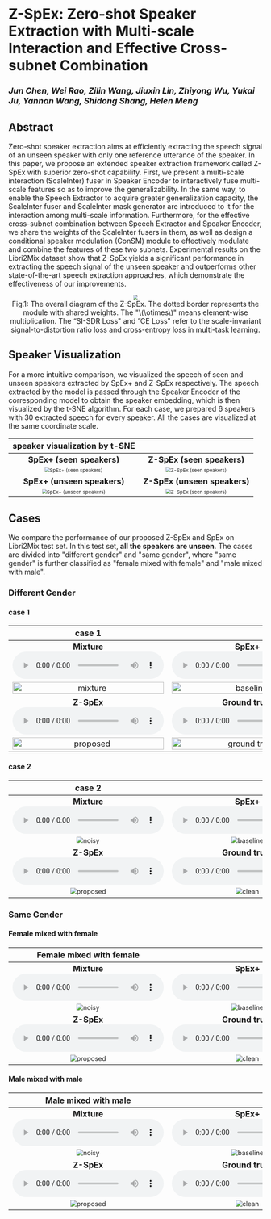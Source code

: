 # Z-SpEx: Zero-shot Speaker Extraction with Multi-scale Interaction and Effective Cross-subnet Combination

### *Jun Chen, Wei Rao, Zilin Wang, Jiuxin Lin, Zhiyong Wu, Yukai Ju, Yannan Wang, Shidong Shang, Helen Meng*

<h2 id = "1">Abstract</h2>

Zero-shot speaker extraction aims at efficiently extracting the speech signal of an unseen speaker with only one reference utterance of the speaker. In this paper, we propose an extended speaker extraction framework called Z-SpEx with superior zero-shot capability. First, we present a multi-scale interaction (ScaleInter) fuser in Speaker Encoder to interactively fuse multi-scale features so as to improve the generalizability. In the same way, to enable the Speech Extractor to acquire greater generalization capacity, the ScaleInter fuser and ScaleInter mask generator are introduced to it for the interaction among multi-scale information. Furthermore, for the effective cross-subnet combination between Speech Extractor and Speaker Encoder, we share the weights of the ScaleInter fusers in them, as well as design a conditional speaker modulation (ConSM) module to effectively modulate and combine the features of these two subnets. Experimental results on the Libri2Mix dataset show that Z-SpEx yields a significant performance in extracting the speech signal of the unseen speaker and outperforms other state-of-the-art speech extraction approaches, which demonstrate the effectiveness of our improvements.

<center>
    <script src="https://polyfill.io/v3/polyfill.min.js?features=es6"></script>
	<script id="MathJax-script" async
        src="https://cdn.jsdelivr.net/npm/mathjax@3/es5/tex-mml-chtml.js">
</script>
    <img style="zoom: 55%; " 
    src="./data/fig/total_arch_new.jpg">
    <br>
    <div class="caption" style="max-width: 600px;"> Fig.1: The overall diagram of the Z-SpEx. The dotted border represents the module with shared weights. The "\(\otimes\)" means element-wise multiplication. The “SI-SDR Loss" and ”CE Loss" refer to the scale-invariant signal-to-distortion ratio loss and cross-entropy loss in multi-task learning.
    </div>
</center>





## Speaker Visualization

For a more intuitive comparison, we visualized the speech of seen and unseen speakers extracted by SpEx+ and Z-SpEx respectively.  The speech extracted by the model is passed through the Speaker Encoder of the corresponding model to obtain the speaker embedding, which is then visualized by the t-SNE algorithm.  For each case, we prepared 6 speakers with 30 extracted speech for every speaker. All the cases are visualized at the same coordinate scale.

|                speaker visualization by t-SNE                |                                                              |
| :----------------------------------------------------------: | :----------------------------------------------------------: |
|                  **SpEx+ (seen speakers)**                   |                  **Z-SpEx (seen speakers)**                  |
| <img src="./data/tsne/seen_of_spex+.jpg" alt="SpEx+ (seen speakers)" style="zoom: 60%;" /> | <img src="./data/tsne/seen_of_proposal.jpg" alt="Z-SpEx (seen speakers)" style="zoom: 60%;" /> |
|                 **SpEx+ (unseen speakers)**                  |                 **Z-SpEx (unseen speakers)**                 |
| <img src="./data/tsne/unseen_of_spex+.jpg" alt="SpEx+ (unseen speakers)" style="zoom: 60%;" /> | <img src="./data/tsne/unseen_of_proposal.jpg" alt="Z-SpEx (seen speakers)" style="zoom: 60%;" /> |





## Cases

We compare the performance of our proposed Z-SpEx and SpEx on Libri2Mix test set. In this test set, **all the speakers are unseen**. The cases are divided into "different gender" and "same gender", where "same gender" is further classified as "female mixed with female" and "male mixed with male".

<h3 id = "3">Different Gender</h3>

#### case 1

|                            case 1                            |                                                              |
| :----------------------------------------------------------: | :----------------------------------------------------------: |
| **Mixture** <br><audio controls><source src="./data/diff_gen/case1/mix.wav" type="audio/wav">Your browser does not support the audio element.</audio> | **SpEx+** <br>  <audio controls><source src="./data/diff_gen/case1/spex_plus.wav" type="audio/wav">Your browser does not support the audio element.</audio> |
| <img src="./data/diff_gen/case1/mix.jpg" alt="mixture" width="100%"/> | <img src="./data/diff_gen/case1/spex_plus.jpg" alt="baseline" width="100%"/> |
| **Z-SpEx**<br>  <audio controls><source src="./data/diff_gen/case1/ours.wav" type="audio/wav">Your browser does not support the audio element.</audio> | **Ground truth** <br> <audio controls><source src="./data/diff_gen/case1/gt.wav" type="audio/wav">Your browser does not support the audio element.</audio> |
| <img src="./data/diff_gen/case1/ours.jpg" alt="proposed" width="100%" /> | <img src="./data/diff_gen/case1/gt.jpg" alt="ground truth" width="100%"/> |



#### case 2

|                            case 2                            |                                                              |
| :----------------------------------------------------------: | :----------------------------------------------------------: |
| **Mixture** <br><audio controls><source src="./data/diff_gen/case2/mix.wav" type="audio/wav">Your browser does not support the audio element.</audio> | **SpEx+** <br>  <audio controls><source src="./data/diff_gen/case2/spex_plus.wav" type="audio/wav">Your browser does not support the audio element.</audio> |
| <img src="./data/diff_gen/case2/mix.jpg" alt="noisy" style="zoom: 80%;" /> | <img src="./data/diff_gen/case2/spex_plus.jpg" alt="baseline" style="zoom: 80%;" /> |
| **Z-SpEx**<br>  <audio controls><source src="./data/diff_gen/case2/ours.wav" type="audio/wav">Your browser does not support the audio element.</audio> | **Ground truth** <br> <audio controls><source src="./data/diff_gen/case2/gt.wav" type="audio/wav">Your browser does not support the audio element.</audio> |
| <img src="./data/diff_gen/case2/ours.jpg" alt="proposed" style="zoom: 80%;" /> | <img src="./data/diff_gen/case2/gt.jpg" alt="clean" style="zoom: 80%;" /> |



<h3 id = "3"> Same Gender</h3>

<h4 id = "4">Female mixed with female</h4>

|                   Female mixed with female                   |                                                              |
| :----------------------------------------------------------: | :----------------------------------------------------------: |
| **Mixture**  <br/><audio controls><source src="./data/same_gen/female_female/mix.wav" type="audio/wav">Your browser does not support the audio element.</audio> | **SpEx+**   <br/><audio controls><source src="./data/same_gen/female_female/spex_plus.wav" type="audio/wav">Your browser does not support the audio element.</audio> |
| <img src="./data/same_gen/female_female/mix.jpg" alt="noisy" style="zoom: 80%;" /> | <img src="./data/same_gen/female_female/spex_plus.jpg" alt="baseline" style="zoom: 80%;" /> |
| **Z-SpEx**  <br/><audio controls><source src="./data/same_gen/female_female/ours.wav" type="audio/wav">Your browser does not support the audio element.</audio> | **Ground truth**  <br/><audio controls><source src="./data/same_gen/female_female/gt.wav" type="audio/wav">Your browser does not support the audio element.</audio> |
| <img src="./data/same_gen/female_female/ours.jpg" alt="proposed" style="zoom: 80%;" /> | <img src="./data/same_gen/female_female/gt.jpg" alt="clean" style="zoom: 80%;" /> |



<h4 id = "3">Male mixed with male</h4>

|                     Male mixed with male                     |                                                              |
| :----------------------------------------------------------: | :----------------------------------------------------------: |
| **Mixture**  <br/><audio controls><source src="./data/same_gen/male_male/mix.wav" type="audio/wav">Your browser does not support the audio element.</audio> | **SpEx+**   <br/><audio controls><source src="./data/same_gen/male_male/spex_plus.wav" type="audio/wav">Your browser does not support the audio element.</audio> |
| <img src="./data/same_gen/male_male/mix.jpg" alt="noisy" style="zoom: 80%;" /> | <img src="./data/same_gen/male_male/spex_plus.jpg" alt="baseline" style="zoom: 80%;" /> |
| **Z-SpEx**  <br/><audio controls><source src="./data/same_gen/male_male/ours.wav" type="audio/wav">Your browser does not support the audio element.</audio> | **Ground truth**  <br/><audio controls><source src="./data/same_gen/male_male/gt.wav" type="audio/wav">Your browser does not support the audio element.</audio> |
| <img src="./data/same_gen/male_male/ours.jpg" alt="proposed" style="zoom: 80%;" /> | <img src="./data/same_gen/male_male/gt.jpg" alt="clean" style="zoom: 80%;" /> |
